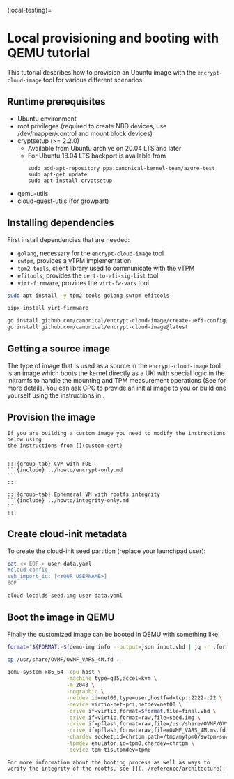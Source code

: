 (local-testing)=
# Local provisioning and booting with QEMU tutorial

This tutorial describes how to provision an Ubuntu image with the
`encrypt-cloud-image` tool for various different scenarios.

## Runtime prerequisites
- Ubuntu environment
- root privileges (required to create NBD devices, use /dev/mapper/control and mount block devices)
- cryptsetup (>= 2.2.0)
   - Available from Ubuntu archive on 20.04 LTS and later
   - For Ubuntu 18.04 LTS backport is available from
        ```
        sudo add-apt-repository ppa:canonical-kernel-team/azure-test
        sudo apt-get update
        sudo apt install cryptsetup
        ```
- qemu-utils
- cloud-guest-utils (for growpart)

## Installing dependencies
First install dependencies that are needed:
- `golang`, necessary for the `encrypt-cloud-image` tool
- `swtpm`, provides a vTPM implementation
- `tpm2-tools`, client library used to communicate with the vTPM
- `efitools`, provides the `cert-to-efi-sig-list` tool
- `virt-firmware`, provides the `virt-fw-vars` tool

```bash
sudo apt install -y tpm2-tools golang swtpm efitools
```

```bash
pipx install virt-firmware
```

```bash
go install github.com/canonical/encrypt-cloud-image/create-uefi-config@latest
go install github.com/canonical/encrypt-cloud-image@latest
```

## Getting a source image

The type of image that is used as a source in the `encrypt-cloud-image` tool
is an image which boots the kernel directly as a UKI with special logic in the
initramfs to handle the mounting and TPM measurement operations
(See [](../reference/architecture.md) for more details. You can ask
CPC to provide an initial image to you or build one yourself using the instructions
in [](../explanation/building.md).

## Provision the image

```{important}
If you are building a custom image you need to modify the instructions below using
the instructions from [](custom-cert)
```

````{tabs}

:::{group-tab} CVM with FDE
```{include} ../howto/encrypt-only.md
```
:::

:::{group-tab} Ephemeral VM with rootfs integrity
```{include} ../howto/integrity-only.md
```
:::

````

## Create cloud-init metadata
To create the cloud-init seed partition (replace your launchpad user):
```bash
cat << EOF > user-data.yaml
#cloud-config
ssh_import_id: [<YOUR USERNAME>]
EOF

cloud-localds seed.img user-data.yaml
```

## Boot the image in QEMU

Finally the customized image can be booted in QEMU with something like:

```bash
format="${FORMAT:-$(qemu-img info --output=json input.vhd | jq -r .format)}"

cp /usr/share/OVMF/OVMF_VARS_4M.fd .

qemu-system-x86_64 -cpu host \
                   -machine type=q35,accel=kvm \
                   -m 2048 \
                   -nographic \
                   -netdev id=net00,type=user,hostfwd=tcp::2222-:22 \
                   -device virtio-net-pci,netdev=net00 \
                   -drive if=virtio,format=$format,file=final.vhd \
                   -drive if=virtio,format=raw,file=seed.img \
                   -drive if=pflash,format=raw,file=/usr/share/OVMF/OVMF_CODE_4M.ms.fd,readonly=true \
                   -drive if=pflash,format=raw,file=OVMF_VARS_4M.ms.fd \
                   -chardev socket,id=chrtpm,path=/tmp/mytpm0/swtpm-sock.ctrl \
                   -tpmdev emulator,id=tpm0,chardev=chrtpm \
                   -device tpm-tis,tpmdev=tpm0
```

```{seealso}
For more information about the booting process as well as ways to verify the integrity of the rootfs, see [](../reference/architecture).
```
